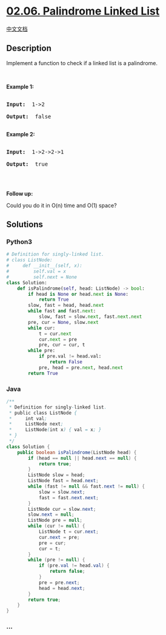 # [02.06. Palindrome Linked List](https://leetcode-cn.com/problems/palindrome-linked-list-lcci)

[中文文档](/lcci/02.06.Palindrome%20Linked%20List/README.md)

## Description

<p>Implement a function to check if a linked list is a palindrome.</p>

<p>&nbsp;</p>

<p><strong>Example 1: </strong></p>

<pre>

<strong>Input:  </strong>1-&gt;2

<strong>Output: </strong> false 

</pre>

<p><strong>Example 2: </strong></p>

<pre>

<strong>Input:  </strong>1-&gt;2-&gt;2-&gt;1

<strong>Output: </strong> true 

</pre>

<p>&nbsp;</p>

<p><b>Follow up:</b><br />

Could you do it in O(n) time and O(1) space?</p>

## Solutions

<!-- tabs:start -->

### **Python3**

```python
# Definition for singly-linked list.
# class ListNode:
#     def __init__(self, x):
#         self.val = x
#         self.next = None
class Solution:
    def isPalindrome(self, head: ListNode) -> bool:
        if head is None or head.next is None:
            return True
        slow, fast = head, head.next
        while fast and fast.next:
            slow, fast = slow.next, fast.next.next
        pre, cur = None, slow.next
        while cur:
            t = cur.next
            cur.next = pre
            pre, cur = cur, t
        while pre:
            if pre.val != head.val:
                return False
            pre, head = pre.next, head.next
        return True
```

### **Java**

```java
/**
 * Definition for singly-linked list.
 * public class ListNode {
 *     int val;
 *     ListNode next;
 *     ListNode(int x) { val = x; }
 * }
 */
class Solution {
    public boolean isPalindrome(ListNode head) {
        if (head == null || head.next == null) {
            return true;
        }
        ListNode slow = head;
        ListNode fast = head.next;
        while (fast != null && fast.next != null) {
            slow = slow.next;
            fast = fast.next.next;
        }
        ListNode cur = slow.next;
        slow.next = null;
        ListNode pre = null;
        while (cur != null) {
            ListNode t = cur.next;
            cur.next = pre;
            pre = cur;
            cur = t;
        }
        while (pre != null) {
            if (pre.val != head.val) {
                return false;
            }
            pre = pre.next;
            head = head.next;
        }
        return true;
    }
}
```

### **...**

```

```

<!-- tabs:end -->
